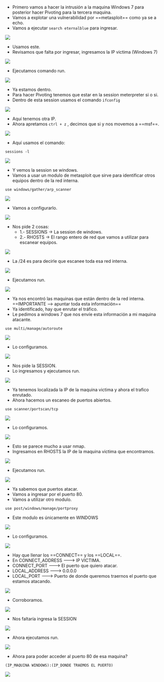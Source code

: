 - Primero vamos a hacer la intrusión a la maquina Windows 7 para posterior hacer Pivoting para la tercera maquina.
- Vamos a explotar una vulnerabilidad por ==metasploit== como ya se a echo.
- Vamos a ejecutar `search eternalblue` para ingresar.

![](../Imagenes/Pasted%20image%2020250112160615.png)

- Usamos este.
- Revisamos que falta por ingresar, ingresamos la IP victima (Windows 7)

![](../Imagenes/Pasted%20image%2020250112160836.png)
- Ejecutamos comando run.

![](../Imagenes/Pasted%20image%2020250112160909.png)

- Ya estamos dentro.
- Para hacer Pivoting tenemos que estar en la session meterpreter si o si.
- Dentro de esta session usamos el comando `ifconfig`

![](../Imagenes/Pasted%20image%2020250112161122.png)

- Aquí tenemos otra IP.
- Ahora apretamos `ctrl + z` , decimos que si y nos movemos a ==msf==.

![](../Imagenes/Pasted%20image%2020250112161344.png)

- Aquí usamos el comando:
```
sessions -l
```


![](../Imagenes/Pasted%20image%2020250112161441.png)

- Y vemos la session se windows.
- Vamos a usar un modulo de metasploit que sirve para identificar otros equipos dentro de la red interna.
```
use windows/gather/arp_scanner
```


![](../Imagenes/Pasted%20image%2020250112161646.png)

- Vamos a configurarlo.

![](../Imagenes/Pasted%20image%2020250112161730.png)

- Nos pide 2 cosas:
	- 1.- SESSIONS -> La session de windows.
	- 2.- RHOSTS -> El rango entero de red que vamos a utilizar para escanear equipos.


![](../Imagenes/Pasted%20image%2020250112161948.png)

- La /24 es para decirle que escanee toda esa red interna.

![](../Imagenes/Pasted%20image%2020250112162032.png)

- Ejecutamos run.

![](../Imagenes/Pasted%20image%2020250112162138.png)

- Ya nos encontró las maquinas que están dentro de la red interna.
==IMPORTANTE --> apuntar toda esta información==
- Ya identificado, hay que enrutar el tráfico.
- Le pedimos a windows 7 que nos envíe esta información a mi maquina atacante.
```
use multi/manage/autoroute
```


![](../Imagenes/Pasted%20image%2020250112162424.png)

- Lo configuramos.

![](../Imagenes/Pasted%20image%2020250112162454.png)

- Nos pide la SESSION.
- Lo ingresamos y ejecutamos run.

![](../Imagenes/Pasted%20image%2020250112162557.png)

- Ya tenemos localizada la IP de la maquina victima y ahora el trafico enrutado.
- Ahora hacemos un escaneo de puertos abiertos.
```
use scanner/portscan/tcp
```


![](../Imagenes/Pasted%20image%2020250112162730.png)

- Lo configuramos.

![](../Imagenes/Pasted%20image%2020250112162756.png)

- Esto se parece mucho a usar nmap.
- Ingresamos en RHOSTS la IP de la maquina victima que encontramos.

![](../Imagenes/Pasted%20image%2020250112162933.png)

- Ejecutamos run.

![](../Imagenes/Pasted%20image%2020250112163018.png)

- Ya sabemos que puertos atacar.
- Vamos a ingresar por el puerto 80.
- Vamos a utilizar otro modulo.
```
use post/windows/manage/portproxy
```
- Este modulo es únicamente en WINDOWS

![](../Imagenes/Pasted%20image%2020250112163229.png)

- Lo configuramos.

![](../Imagenes/Pasted%20image%2020250112163245.png)

- Hay que llenar los ==CONNECT== y los ==LOCAL==.
- En CONNECT_ADDRESS ---> IP VICTIMA.
- CONNECT_PORT ---> El puerto que quiero atacar.
- LOCAL_ADDRESS ---> 0.0.0.0
- LOCAL_PORT ---> Puerto de donde queremos traernos el puerto que estamos atacando.

![](../Imagenes/Pasted%20image%2020250112163719.png)

- Corroboramos.

![](../Imagenes/Pasted%20image%2020250112163750.png)

- Nos faltaría ingresa la SESSION

![](../Imagenes/Pasted%20image%2020250112163829.png)

- Ahora ejecutamos run.

![](../Imagenes/Pasted%20image%2020250112163859.png)

- Ahora para poder acceder al puerto 80 de esa maquina?
```
(IP_MAQUINA WINDOWS):(IP_DONDE TRAEMOS EL PUERTO)
```


![](../Imagenes/Pasted%20image%2020250112164059.png)

